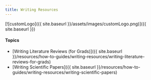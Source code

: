```yaml
---
title: Writing Resources
---
```


[![customLogo]({{ site.baseurl }}/assets/images/customLogo.png)]({{ site.baseurl }})

#### Topics

- [Writing Literature Reviews (for Grads)]({{ site.baseurl }}/resources/how-to-guides/writing-resources/writing-literature-reviews-for-grads)
- [Writing Scientific Papers]({{ site.baseurl }}/resources/how-to-guides/writing-resources/writing-scientific-papers)

